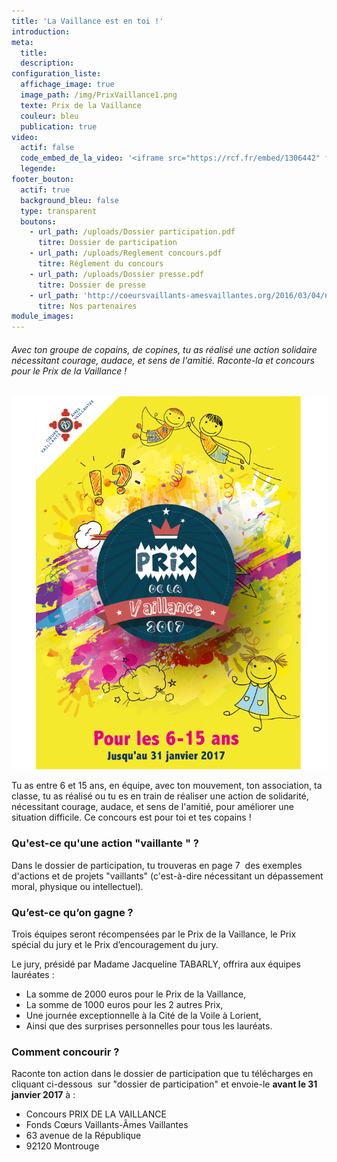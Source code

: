 ```yaml
---
title: 'La Vaillance est en toi !'
introduction:
meta:
  title:
  description:
configuration_liste:
  affichage_image: true
  image_path: /img/PrixVaillance1.png
  texte: Prix de la Vaillance
  couleur: bleu
  publication: true
video:
  actif: false
  code_embed_de_la_video: '<iframe src="https://rcf.fr/embed/1306442" frameborder="0" width="100%" height="220" ></iframe>'
  legende:
footer_bouton:
  actif: true
  background_bleu: false
  type: transparent
  boutons:
    - url_path: /uploads/Dossier participation.pdf
      titre: Dossier de participation
    - url_path: /uploads/Reglement concours.pdf
      titre: Réglement du concours
    - url_path: /uploads/Dossier presse.pdf
      titre: Dossier de presse
    - url_path: 'http://coeursvaillants-amesvaillantes.org/2016/03/04/nos-partenaires.html'
      titre: Nos partenaires
module_images:
---
```



###### Avec ton groupe de copains, de copines, tu as réalisé une action solidaire nécessitant courage, audace, et sens de l'amitié. Raconte-la et concours pour le Prix de la Vaillance !

![](/uploads/versions/PrixVaillance2---x----753-892x---.png)

Tu as entre 6 et 15 ans, en équipe, avec ton mouvement, ton association, ta classe, tu as réalisé ou tu es en train de réaliser une action de solidarité, nécessitant courage, audace, et sens de l'amitié, pour améliorer une situation difficile. Ce concours est pour toi et tes copains !

### Qu'est-ce qu'une action "vaillante " ?

Dans le dossier de participation, tu trouveras en page 7  des exemples d'actions et de projets "vaillants" (c'est-à-dire nécessitant un dépassement moral, physique ou intellectuel).

### Qu’est-ce qu’on gagne ?

Trois équipes seront récompensées par le Prix de la Vaillance, le Prix spécial du jury et le Prix d’encouragement du jury.

Le jury, présidé par Madame Jacqueline TABARLY, offrira aux équipes lauréates :

* La somme de 2000 euros pour le Prix de la Vaillance,
* La somme de 1000 euros pour les 2 autres Prix,
* Une journée exceptionnelle à la Cité de la Voile à Lorient,
* Ainsi que des surprises personnelles pour tous les lauréats.

### Comment concourir ?

Raconte ton action dans le dossier de participation que tu télécharges en cliquant ci-dessous  sur "dossier de participation" et envoie-le **avant le 31 janvier 2017** à :

* Concours PRIX DE LA VAILLANCE
* Fonds Cœurs Vaillants-Âmes Vaillantes
* 63 avenue de la République
* 92120 Montrouge